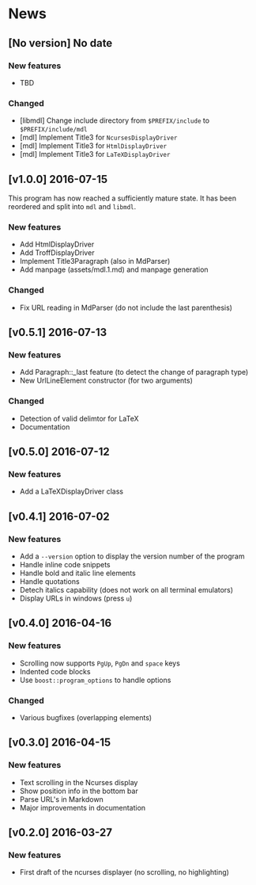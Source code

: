 # News

## [No version] No date

### New features

* TBD

### Changed

* [libmdl] Change include directory from `$PREFIX/include` to `$PREFIX/include/mdl`
* [mdl] Implement Title3 for `NcursesDisplayDriver`
* [mdl] Implement Title3 for `HtmlDisplayDriver`
* [mdl] Implement Title3 for `LaTeXDisplayDriver`

## [v1.0.0] 2016-07-15

This program has now reached a sufficiently mature state. It has been reordered
and split into `mdl` and `libmdl`.

### New features

* Add HtmlDisplayDriver
* Add TroffDisplayDriver
* Implement Title3Paragraph (also in MdParser)
* Add manpage (assets/mdl.1.md) and manpage generation

### Changed

* Fix URL reading in MdParser (do not include the last parenthesis)

## [v0.5.1] 2016-07-13

### New features

* Add Paragraph::_last feature (to detect the change of paragraph type)
* New UrlLineElement constructor (for two arguments)

### Changed

* Detection of valid delimtor for LaTeX
* Documentation

## [v0.5.0] 2016-07-12

### New features

* Add a LaTeXDisplayDriver class

## [v0.4.1] 2016-07-02

### New features

* Add a `--version` option to display the version number of the program
* Handle inline code snippets
* Handle bold and italic line elements
* Handle quotations
* Detech italics capability (does not work on all terminal emulators)
* Display URLs in windows (press `u`)

## [v0.4.0] 2016-04-16

### New features

* Scrolling now supports `PgUp`, `PgDn` and `space` keys
* Indented code blocks
* Use `boost::program_options` to handle options

### Changed

* Various bugfixes (overlapping elements)

## [v0.3.0] 2016-04-15

### New features

* Text scrolling in the Ncurses display
* Show position info in the bottom bar
* Parse URL's in Markdown
* Major improvements in documentation

## [v0.2.0] 2016-03-27

### New features

* First draft of the ncurses displayer (no scrolling, no highlighting)
